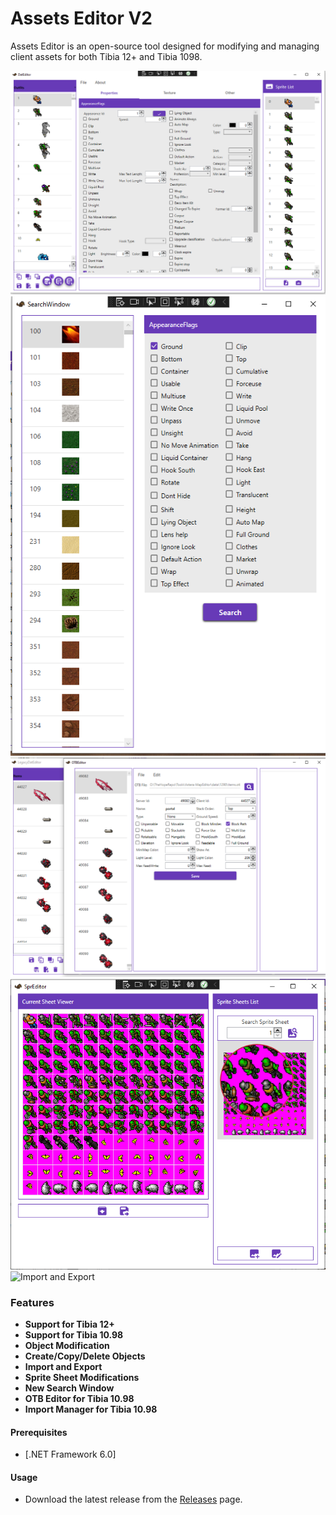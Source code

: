 # Assets Editor V2

Assets Editor is an open-source tool designed for modifying and managing client assets for both Tibia 12+ and Tibia 1098.

![Main interface](/Assets%20Editor/Resources/1.PNG)
![Search Window](/Assets%20Editor/Resources/2.PNG)
![OTB Editor](/Assets%20Editor/Resources/3.PNG)
![Sheet Editor](/Assets%20Editor/Resources/4.PNG)
![Import and Export](/Assets%20Editor/Resources/5.gif)

### Features

- **Support for Tibia 12+**
- **Support for Tibia 10.98**
- **Object Modification**
- **Create/Copy/Delete Objects**
- **Import and Export**
- **Sprite Sheet Modifications**
- **New Search Window**
- **OTB Editor for Tibia 10.98**
- **Import Manager for Tibia 10.98**

#### Prerequisites

- [.NET Framework 6.0]

#### Usage
- Download the latest release from the [Releases](https://github.com/Arch-Mina/Assets-Editor/releases) page.
